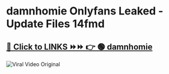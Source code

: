 
 # damnhomie Onlyfans Leaked - Update Files 14fmd

## <h2><a href="https://clipsfans.com/damnhomie&ref=git">🔗 Click to LINKS ⏩⏩ 👉 🟢 damnhomie </a></h2>

<a href="https://clipsfans.com/damnhomie&ref=git" rel="nofollow" data-target="animated-image.originalLink"><img src="https://i.ibb.co.com/xMMVF88/686577567.gif" alt="Viral Video Original" style="max-width: 100%; display: inline-block;" data-target="animated-image.originalImage"></a>

